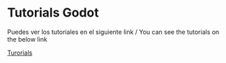 <h1>Tutorials Godot</h1>
<p>Puedes ver los tutoriales en el siguiente link / You can see the tutorials on the below link</p>
<a href="https://youtube.com/playlist?list=PL1wfFZr2kGVaMNYqciAt9by5p3_i88Wo5">Turorials</a>